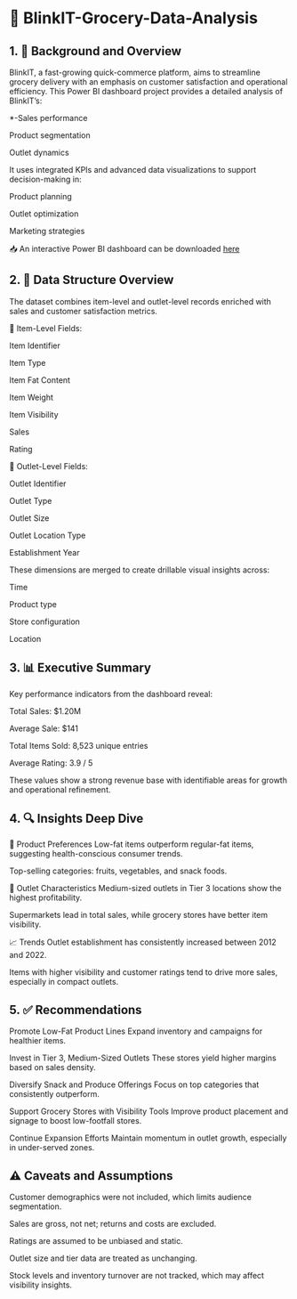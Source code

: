 # 🛒 BlinkIT-Grocery-Data-Analysis

## 1. 📌 Background and Overview
BlinkIT, a fast-growing quick-commerce platform, aims to streamline grocery delivery with an emphasis on customer satisfaction and operational efficiency. This Power BI dashboard project provides a detailed analysis of BlinkIT’s:

*-Sales performance  

Product segmentation

Outlet dynamics

It uses integrated KPIs and advanced data visualizations to support decision-making in:

Product planning

Outlet optimization

Marketing strategies

📥 An interactive Power BI dashboard can be downloaded [here](https://github.com/KagisoSegobye/BlinkIT-Grocery-Data-Analysis/blob/c8e9ba6a911972c37725a7878af981c85225377c/blinkit.pbix)

## 2. 🧱 Data Structure Overview
The dataset combines item-level and outlet-level records enriched with sales and customer satisfaction metrics.

🧾 Item-Level Fields:

Item Identifier

Item Type

Item Fat Content

Item Weight

Item Visibility

Sales

Rating

🏬 Outlet-Level Fields:

Outlet Identifier

Outlet Type

Outlet Size

Outlet Location Type

Establishment Year

These dimensions are merged to create drillable visual insights across:

Time

Product type

Store configuration

Location

## 3. 📊 Executive Summary
Key performance indicators from the dashboard reveal:

Total Sales: $1.20M

Average Sale: $141

Total Items Sold: 8,523 unique entries

Average Rating: 3.9 / 5

These values show a strong revenue base with identifiable areas for growth and operational refinement.

## 4. 🔍 Insights Deep Dive
🥗 Product Preferences
Low-fat items outperform regular-fat items, suggesting health-conscious consumer trends.

Top-selling categories: fruits, vegetables, and snack foods.

🏪 Outlet Characteristics
Medium-sized outlets in Tier 3 locations show the highest profitability.

Supermarkets lead in total sales, while grocery stores have better item visibility.

📈 Trends
Outlet establishment has consistently increased between 2012 and 2022.

Items with higher visibility and customer ratings tend to drive more sales, especially in compact outlets.

## 5. ✅ Recommendations
Promote Low-Fat Product Lines
Expand inventory and campaigns for healthier items.

Invest in Tier 3, Medium-Sized Outlets
These stores yield higher margins based on sales density.

Diversify Snack and Produce Offerings
Focus on top categories that consistently outperform.

Support Grocery Stores with Visibility Tools
Improve product placement and signage to boost low-footfall stores.

Continue Expansion Efforts
Maintain momentum in outlet growth, especially in under-served zones.

## ⚠️ Caveats and Assumptions
Customer demographics were not included, which limits audience segmentation.

Sales are gross, not net; returns and costs are excluded.

Ratings are assumed to be unbiased and static.

Outlet size and tier data are treated as unchanging.

Stock levels and inventory turnover are not tracked, which may affect visibility insights.
